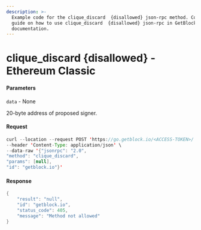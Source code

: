 ```yaml
---
description: >-
  Example code for the clique_discard  {disallowed} json-rpc method. Сomplete
  guide on how to use clique_discard  {disallowed} json-rpc in GetBlock.io Web3
  documentation.
---
```


# clique\_discard {disallowed} - Ethereum Classic

#### Parameters

`data` - None

20-byte address of proposed signer.

#### Request

```java
curl --location --request POST 'https://go.getblock.io/<ACCESS-TOKEN>/' \
--header 'Content-Type: application/json' \
--data-raw '{"jsonrpc": "2.0",
"method": "clique_discard",
"params": [null],
"id": "getblock.io"}'
```

#### Response

```java
{
    "result": "null",
    "id": "getblock.io",
    "status_code": 405,
    "message": "Method not allowed"
}
```
